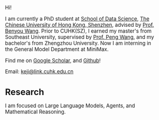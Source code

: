 [//]: # (# About Me)

<div class='paper-box-text' style="font-size: larger;" markdown="1">
Hi!

I am currently a PhD student at [School of Data Science](https://sds.cuhk.edu.cn/en), [The Chinese University of Hong Kong, Shenzhen](https://wabyking.github.io/old.html), advised by [Prof. Benyou Wang](https://sds.cuhk.edu.cn/en/teacher/571).
Prior to CUHK(SZ), I earned my master's from Southeast University, supervised by [Prof. Peng Wang](https://cs.seu.edu.cn/2023/1024/c23024a469544/page.htm), and my bachelor's from Zhengzhou University.
Now I am interning in the General Model Department at MiniMax.

[//]: # (Now I am interning at the NLP Center of Tencent AI Lab under the supervision of [Dr.Zhaopeng Tu]&#40;https://tuzhaopeng.github.io/&#41;.)

Find me on [Google Scholar](https://scholar.google.com/citations?user=F0BAd_IAAAAJ&hl=zh-CN), and [Github](https://github.com/1KE-JI)!

Email: keji@link.cuhk.edu.cn

[//]: # (In my free time, I enjoy swimming, playing board games, and photography. Additionally, I occasionally post random thoughts on [Zhihu]&#40;https://www.zhihu.com/people/cautious-56&#41;.)

[//]: # (📢 I am expected to graduate in 2025. If you have any suitable job recommendations, please feel free to contact me.)

</div>

# Research
<div class='paper-box-text' style="font-size: larger;" markdown="1">
I am focused on Large Language Models, Agents, and Mathematical Reasoning.
</div>

